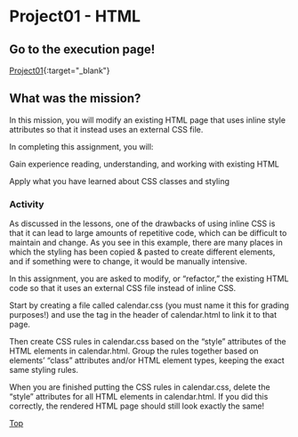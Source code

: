# Project01 - HTML

## Go to the execution page!
[Project01](https://ashleyjhkoo.github.io/WebProgrammingWithJavascript/Project01_HTML/calendar.html){:target="_blank"}

## What was the mission?
In this mission, you will modify an existing HTML page that uses inline style attributes so that it instead uses an external CSS file.

In completing this assignment, you will:

Gain experience reading, understanding, and working with existing HTML

Apply what you have learned about CSS classes and styling

### Activity
As discussed in the lessons, one of the drawbacks of using inline CSS is that it can lead to large amounts of repetitive code, which can be difficult to maintain and change. As you see in this example, there are many places in which the styling has been copied & pasted to create different elements, and if something were to change, it would be manually intensive.

In this assignment, you are asked to modify, or “refactor,” the existing HTML code so that it uses an external CSS file instead of inline CSS.

Start by creating a file called calendar.css (you must name it this for grading purposes!) and use the <link> tag in the header of calendar.html to link it to that page.

Then create CSS rules in calendar.css based on the “style” attributes of the HTML elements in calendar.html. Group the rules together based on elements’ “class” attributes and/or HTML element types, keeping the exact same styling rules.

When you are finished putting the CSS rules in calendar.css, delete the “style” attributes for all HTML elements in calendar.html. If you did this correctly, the rendered HTML page should still look exactly the same!


[Top](#head_anchor")